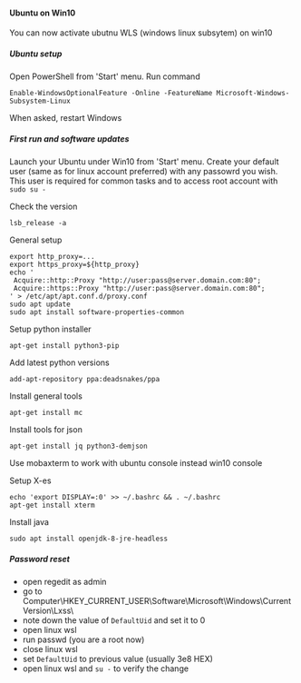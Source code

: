 #### Ubuntu on Win10

You can now activate ubutnu WLS (windows linux subsytem) on win10

##### Ubuntu setup

Open PowerShell from 'Start' menu.
Run command

    Enable-WindowsOptionalFeature -Online -FeatureName Microsoft-Windows-Subsystem-Linux

When asked, restart Windows

##### First run and software updates

Launch your Ubuntu under Win10 from 'Start' menu. Create your default user (same as for linux account preferred) with any passowrd you wish.
This user is required for common tasks and to access root account with `sudo su -`

Check the version

    lsb_release -a

General setup

    export http_proxy=...
    export https_proxy=${http_proxy}
    echo '
     Acquire::http::Proxy "http://user:pass@server.domain.com:80";
     Acquire::https::Proxy "http://user:pass@server.domain.com:80";
    ' > /etc/apt/apt.conf.d/proxy.conf
    sudo apt update
    sudo apt install software-properties-common


Setup python installer

    apt-get install python3-pip

Add latest python versions

    add-apt-repository ppa:deadsnakes/ppa

Install general tools

    apt-get install mc 

Install tools for json

    apt-get install jq python3-demjson

Use mobaxterm to work with ubuntu console instead win10 console

Setup X-es

    echo 'export DISPLAY=:0' >> ~/.bashrc && . ~/.bashrc
    apt-get install xterm

Install java

    sudo apt install openjdk-8-jre-headless

##### Password reset

 * open regedit as admin 
 * go to Computer\HKEY_CURRENT_USER\Software\Microsoft\Windows\CurrentVersion\Lxss\
 * note down the value of `DefaultUid` and set it to 0 
 * open linux wsl
 * run passwd (you are a root now)
 * close linux wsl
 * set `DefaultUid` to previous value (usually 3e8 HEX)
 * open linux wsl and `su -` to verify the change
